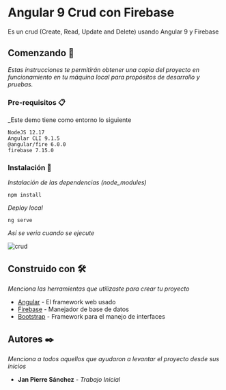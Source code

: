 # Angular 9 Crud con Firebase

Es un crud (Create, Read, Update and Delete) usando Angular 9 y Firebase

## Comenzando 🚀

_Estas instrucciones te permitirán obtener una copia del proyecto en funcionamiento en tu máquina local para propósitos de desarrollo y pruebas._

### Pre-requisitos 📋

_Este demo tiene como entorno lo siguiente

```
NodeJS 12.17
Angular CLI 9.1.5
@angular/fire 6.0.0
firebase 7.15.0
```

### Instalación 🔧

_Instalación de las dependencias (node_modules)_

```
npm install
```

_Deploy local_

```
ng serve
```

_Así se veria cuando se ejecute_

![crud](https://user-images.githubusercontent.com/8071610/84172171-4f677d80-aa41-11ea-8b9f-f3481b1596a1.PNG)


## Construido con 🛠️

_Menciona las herramientas que utilizaste para crear tu proyecto_

* [Angular](https://angular.io/) - El framework web usado
* [Firebase](https://firebase.google.com/) - Manejador de base de datos
* [Bootstrap](https://getbootstrap.com/) - Framework para el manejo de interfaces


## Autores ✒️

_Menciona a todos aquellos que ayudaron a levantar el proyecto desde sus inicios_

* **Jan Pierre Sánchez** - *Trabajo Inicial*
